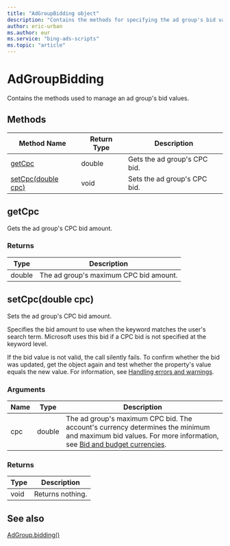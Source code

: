 ```yaml
---
title: "AdGroupBidding object"
description: "Contains the methods for specifying the ad group's bid values."
author: eric-urban
ms.author: eur
ms.service: "bing-ads-scripts"
ms.topic: "article"
---
```


# AdGroupBidding

Contains the methods used to manage an ad group's bid values.

## Methods
|Method Name|Return Type|Description|
|-|-|-
[getCpc](#getcpc)|double|Gets the ad group's CPC bid.
[setCpc(double cpc)](#setcpc-double-cpc-)|void|Sets the ad group's CPC bid.


## <a name="getcpc"></a>getCpc
Gets the ad group's CPC bid amount. 

### Returns
|Type|Description|
|-|-
double|The ad group's maximum CPC bid amount.

## <a name="setcpc-double-cpc-"></a>setCpc(double cpc)
Sets the ad group's CPC bid amount. 

Specifies the bid amount to use when the keyword matches the user's search term. Microsoft uses this bid if a CPC bid is not specified at the keyword level.

If the bid value is not valid, the call silently fails. To confirm whether the bid was updated, get the object again and test whether the property's value equals the new value. For information, see [Handling errors and warnings](../concepts/errors-and-warnings.md).

### Arguments
|Name|Type|Description|
|-|-|-
cpc|double|The ad group's maximum CPC bid. The account's currency determines the minimum and maximum bid values. For more information, see [Bid and budget currencies](/advertising/guides/currencies#bidandbudget).

### Returns
|Type|Description|
|-|-
void|Returns nothing.


## See also

[AdGroup.bidding()](AdGroup.md#bidding)
